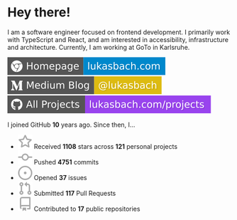 # Hey there!

I am a software engineer focused on frontend development. I primarily work with TypeScript and React, and am interested in accessibility, infrastructure and architecture. Currently, I am working at GoTo in Karlsruhe.

[![Homepage](./icons/homepage.svg)](https://lukasbach.com)
[![Medium Blog](./icons/medium.svg)](https://medium.com/@lukasbach)
[![My Projects](./icons/projects.svg)](https://lukasbach.com/projects)

I joined GitHub **10** years ago. Since then, I...

- ![](./icons/star.svg) Received **1108** stars across **121** personal projects
- ![](./icons/commit.svg) Pushed **4751** commits
- ![](./icons/issues.svg) Opened **37** issues
- ![](./icons/pr.svg) Submitted **117** Pull Requests
- ![](./icons/repo.svg) Contributed to **17** public repositories
